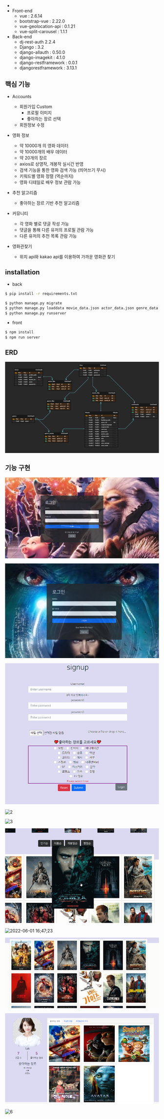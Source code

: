 - 
- Front-end
  - vue : 2.6.14
  - bootstrap-vue : 2.22.0
  - vue-geolocation-api : 0.1.21
  - vue-split-carousel : 1.1.1
- Back-end
  * dj-rest-auth      2.2.4
  * Django : 3.2
  * django-allauth : 0.50.0
  * django-imagekit : 4.1.0
  * django-restframework : 0.0.1
  * djangorestframework : 3.13.1



## 핵심 기능

* Accounts
  * 회원가입 Custom
    * 프로필 이미지
    * 좋아하는 장르 선택
  * 회원정보 수정

* 영화 정보
  * 약 10000개 의 영화 데이터
  * 약 10000개의 배우 데이터
  * 약 20개의 장르
  * axios로 상영작, 개봉작 실시간 반영
  * 검색 기능을 통한 영화 검색 가능 (띄어쓰기 무시)
  * 키워드별 영화 정렬 (역순까지)
  * 영화 디테일로 배우 정보 관람 가능
* 추천 알고리즘
  * 좋아하는 장르 기반 추천 알고리즘
* 커뮤니티
  * 각 영화 별로 댓글 작성 가능
  * 댓글을 통해 다른 유저의 프로필 관람 가능
  * 다른 유저의 추천 목록 관람 가능
* 영화관찾기
  * 위치 api와 kakao api를 이용하여 가까운 영화관 찾기





## installation

* back

```bash
$ pip install -r requirements.txt
```

```bash
$ python manage.py migrate
$ python manage.py loaddata movie_data.json actor_data.json genre_data.json
$ python manage.py runserver
```



* front

```bash
$ npm install
$ npm run server
```



## ERD

![image-20220601160906826](./README.assets/image-20220601160906826.png)



## 기능 구현

![image-20220601162313140](README.assets/image-20220601162313140.png)



![image-20220601162347726](README.assets/image-20220601162347726.png)











![1](https://github.com/ssafyFirst/.github/blob/main/profile/README.assets/1.gif)









![2](README.assets/2.gif)









![3](README.assets/3.gif)





![4](README.assets/4.gif)







![2022-06-01 16;47;23](README.assets/7.gif)















![5](README.assets/5.gif)













![image-20220601163905548](README.assets/image-20220601163905548.png)









![6](README.assets/6.gif)

































